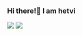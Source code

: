 ### Hi there!👋 I am hetvi

<img src='https://github-readme-stats.vercel.app/api?username=hetvi955&&show_icons=true&title_color=808080&icon_color=bb2acf&text_color=F5F5F5&bg_color=151515'>



<img src='https://github-readme-stats.vercel.app/api/top-langs/?username=hetvi955'>

